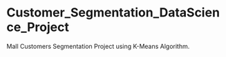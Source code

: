 # Customer_Segmentation_DataScience_Project
Mall Customers Segmentation Project using K-Means Algorithm.
